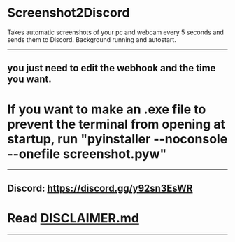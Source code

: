 # Screenshot2Discord
Takes automatic screenshots of your pc and webcam every 5 seconds and sends them to Discord. Background running and autostart.

----------------------------------------------------------------
you just need to edit the webhook and the time you want.
----------------------------------------------------------------

# If you want to make an .exe file to prevent the terminal from opening at startup, run "pyinstaller --noconsole --onefile screenshot.pyw"

----------------------------------------------------------------
Discord: https://discord.gg/y92sn3EsWR
----------------------------------------------------------------
# Read [DISCLAIMER.md ](https://github.com/Daino-dot/Screenshot2Discord/blob/main/DISCLAIMER.md)
----------------------------------------------------------------
